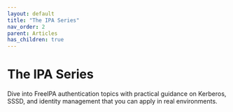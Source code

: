```yaml
---
layout: default
title: "The IPA Series"
nav_order: 2
parent: Articles
has_children: true
---
```


# The IPA Series

Dive into FreeIPA authentication topics with practical guidance on Kerberos, SSSD, and identity management that you can apply in real environments.
